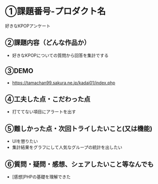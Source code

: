 # ①課題番号-プロダクト名

  好きなKPOPアンケート

## ②課題内容（どんな作品か）

- 好きなKPOPについての質問から回答を集計でする

## ③DEMO

- https://tamachan99.sakura.ne.jp/kadai01/index.php

## ④工夫した点・こだわった点

- 打ててない項目にアラートを出す

## ⑤難しかった点・次回トライしたいこと(又は機能)

- UIを懲りたい
- 集計結果をグラフにして人気なグループの統計を出したい

## ⑥質問・疑問・感想、シェアしたいこと等なんでも

- [感想]PHPの基礎を理解できた
